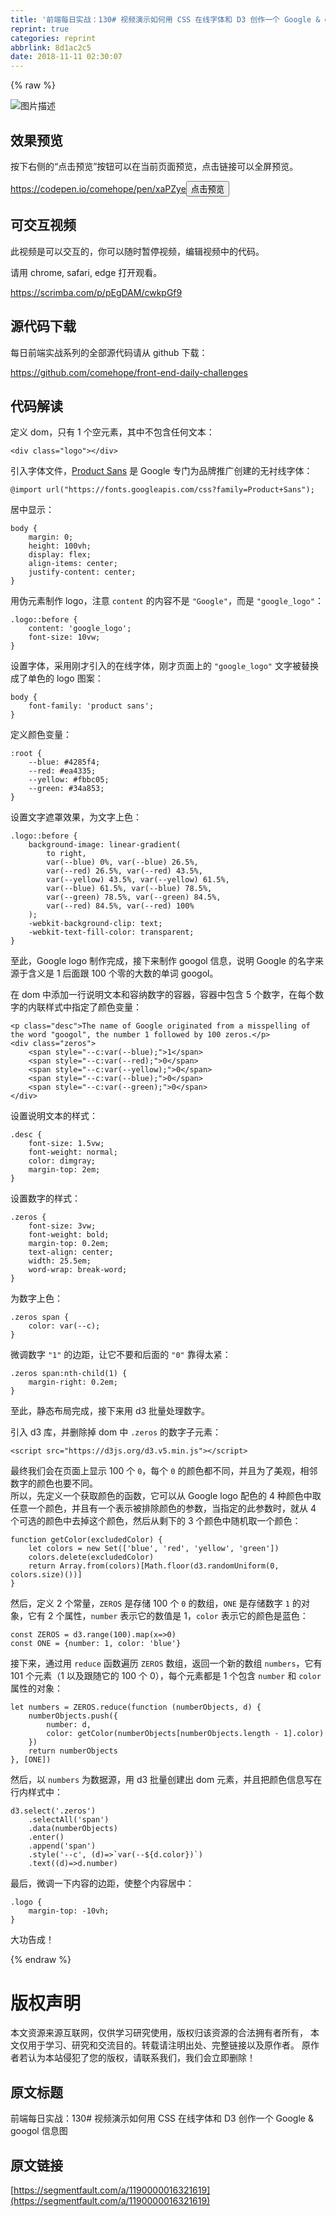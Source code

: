 ```yaml
---
title: '前端每日实战：130# 视频演示如何用 CSS 在线字体和 D3 创作一个 Google & googol 信息图'
reprint: true
categories: reprint
abbrlink: 8d1ac2c5
date: 2018-11-11 02:30:07
---
```


{% raw %}
<p><span class="img-wrap"><img data-src="/img/bVbgD94?w=400&amp;h=300" src="https://static.alili.tech/img/bVbgD94?w=400&amp;h=300" alt="&#x56FE;&#x7247;&#x63CF;&#x8FF0;" title="&#x56FE;&#x7247;&#x63CF;&#x8FF0;" style="cursor:pointer;display:inline"></span></p><h2 id="articleHeader0">&#x6548;&#x679C;&#x9884;&#x89C8;</h2><p>&#x6309;&#x4E0B;&#x53F3;&#x4FA7;&#x7684;&#x201C;&#x70B9;&#x51FB;&#x9884;&#x89C8;&#x201D;&#x6309;&#x94AE;&#x53EF;&#x4EE5;&#x5728;&#x5F53;&#x524D;&#x9875;&#x9762;&#x9884;&#x89C8;&#xFF0C;&#x70B9;&#x51FB;&#x94FE;&#x63A5;&#x53EF;&#x4EE5;&#x5168;&#x5C4F;&#x9884;&#x89C8;&#x3002;</p><p><a href="https://codepen.io/comehope/pen/xaPZye" rel="nofollow noreferrer" target="_blank">https://codepen.io/comehope/pen/xaPZye</a><button class="btn btn-xs btn-default ml10 preview" data-url="comehope/pen/xaPZye" data-typeid="3">&#x70B9;&#x51FB;&#x9884;&#x89C8;</button></p><h2 id="articleHeader1">&#x53EF;&#x4EA4;&#x4E92;&#x89C6;&#x9891;</h2><p>&#x6B64;&#x89C6;&#x9891;&#x662F;&#x53EF;&#x4EE5;&#x4EA4;&#x4E92;&#x7684;&#xFF0C;&#x4F60;&#x53EF;&#x4EE5;&#x968F;&#x65F6;&#x6682;&#x505C;&#x89C6;&#x9891;&#xFF0C;&#x7F16;&#x8F91;&#x89C6;&#x9891;&#x4E2D;&#x7684;&#x4EE3;&#x7801;&#x3002;</p><p>&#x8BF7;&#x7528; chrome, safari, edge &#x6253;&#x5F00;&#x89C2;&#x770B;&#x3002;</p><p><a href="https://scrimba.com/p/pEgDAM/cwkpGf9" rel="nofollow noreferrer" target="_blank">https://scrimba.com/p/pEgDAM/cwkpGf9</a></p><h2 id="articleHeader2">&#x6E90;&#x4EE3;&#x7801;&#x4E0B;&#x8F7D;</h2><p>&#x6BCF;&#x65E5;&#x524D;&#x7AEF;&#x5B9E;&#x6218;&#x7CFB;&#x5217;&#x7684;&#x5168;&#x90E8;&#x6E90;&#x4EE3;&#x7801;&#x8BF7;&#x4ECE; github &#x4E0B;&#x8F7D;&#xFF1A;</p><p><a href="https://github.com/comehope/front-end-daily-challenges" rel="nofollow noreferrer" target="_blank">https://github.com/comehope/front-end-daily-challenges</a></p><h2 id="articleHeader3">&#x4EE3;&#x7801;&#x89E3;&#x8BFB;</h2><p>&#x5B9A;&#x4E49; dom&#xFF0C;&#x53EA;&#x6709; 1 &#x4E2A;&#x7A7A;&#x5143;&#x7D20;&#xFF0C;&#x5176;&#x4E2D;&#x4E0D;&#x5305;&#x542B;&#x4EFB;&#x4F55;&#x6587;&#x672C;&#xFF1A;</p><div class="widget-codetool" style="display:none"><div class="widget-codetool--inner"><span class="selectCode code-tool" data-toggle="tooltip" data-placement="top" title="" data-original-title="&#x5168;&#x9009;"></span> <span type="button" class="copyCode code-tool" data-toggle="tooltip" data-placement="top" data-clipboard-text="&lt;div class=&quot;logo&quot;&gt;&lt;/div&gt;" title="" data-original-title="&#x590D;&#x5236;"></span> <span type="button" class="saveToNote code-tool" data-toggle="tooltip" data-placement="top" title="" data-original-title="&#x653E;&#x8FDB;&#x7B14;&#x8BB0;"></span></div></div><pre class="xml hljs"><code class="html" style="word-break:break-word;white-space:initial"><span class="hljs-tag">&lt;<span class="hljs-name">div</span> <span class="hljs-attr">class</span>=<span class="hljs-string">&quot;logo&quot;</span>&gt;</span><span class="hljs-tag">&lt;/<span class="hljs-name">div</span>&gt;</span></code></pre><p>&#x5F15;&#x5165;&#x5B57;&#x4F53;&#x6587;&#x4EF6;&#xFF0C;<a href="https://en.wikipedia.org/wiki/Product_Sans" rel="nofollow noreferrer" target="_blank">Product Sans</a> &#x662F; Google &#x4E13;&#x95E8;&#x4E3A;&#x54C1;&#x724C;&#x63A8;&#x5E7F;&#x521B;&#x5EFA;&#x7684;&#x65E0;&#x886C;&#x7EBF;&#x5B57;&#x4F53;&#xFF1A;</p><div class="widget-codetool" style="display:none"><div class="widget-codetool--inner"><span class="selectCode code-tool" data-toggle="tooltip" data-placement="top" title="" data-original-title="&#x5168;&#x9009;"></span> <span type="button" class="copyCode code-tool" data-toggle="tooltip" data-placement="top" data-clipboard-text="@import url(&quot;https://fonts.googleapis.com/css?family=Product+Sans&quot;);" title="" data-original-title="&#x590D;&#x5236;"></span> <span type="button" class="saveToNote code-tool" data-toggle="tooltip" data-placement="top" title="" data-original-title="&#x653E;&#x8FDB;&#x7B14;&#x8BB0;"></span></div></div><pre class="css hljs"><code class="css" style="word-break:break-word;white-space:initial">@<span class="hljs-keyword">import</span> url(<span class="hljs-string">&quot;https://fonts.googleapis.com/css?family=Product+Sans&quot;</span>);</code></pre><p>&#x5C45;&#x4E2D;&#x663E;&#x793A;&#xFF1A;</p><div class="widget-codetool" style="display:none"><div class="widget-codetool--inner"><span class="selectCode code-tool" data-toggle="tooltip" data-placement="top" title="" data-original-title="&#x5168;&#x9009;"></span> <span type="button" class="copyCode code-tool" data-toggle="tooltip" data-placement="top" data-clipboard-text="body {
    margin: 0;
    height: 100vh;
    display: flex;
    align-items: center;
    justify-content: center;
}" title="" data-original-title="&#x590D;&#x5236;"></span> <span type="button" class="saveToNote code-tool" data-toggle="tooltip" data-placement="top" title="" data-original-title="&#x653E;&#x8FDB;&#x7B14;&#x8BB0;"></span></div></div><pre class="css hljs"><code class="css"><span class="hljs-selector-tag">body</span> {
    <span class="hljs-attribute">margin</span>: <span class="hljs-number">0</span>;
    <span class="hljs-attribute">height</span>: <span class="hljs-number">100vh</span>;
    <span class="hljs-attribute">display</span>: flex;
    <span class="hljs-attribute">align-items</span>: center;
    <span class="hljs-attribute">justify-content</span>: center;
}</code></pre><p>&#x7528;&#x4F2A;&#x5143;&#x7D20;&#x5236;&#x4F5C; logo&#xFF0C;&#x6CE8;&#x610F; <code>content</code> &#x7684;&#x5185;&#x5BB9;&#x4E0D;&#x662F; <code>&quot;Google&quot;</code>&#xFF0C;&#x800C;&#x662F; <code>&quot;google_logo&quot;</code>&#xFF1A;</p><div class="widget-codetool" style="display:none"><div class="widget-codetool--inner"><span class="selectCode code-tool" data-toggle="tooltip" data-placement="top" title="" data-original-title="&#x5168;&#x9009;"></span> <span type="button" class="copyCode code-tool" data-toggle="tooltip" data-placement="top" data-clipboard-text=".logo::before {
    content: &apos;google_logo&apos;;
    font-size: 10vw;
}
" title="" data-original-title="&#x590D;&#x5236;"></span> <span type="button" class="saveToNote code-tool" data-toggle="tooltip" data-placement="top" title="" data-original-title="&#x653E;&#x8FDB;&#x7B14;&#x8BB0;"></span></div></div><pre class="css hljs"><code class="css"><span class="hljs-selector-class">.logo</span><span class="hljs-selector-pseudo">::before</span> {
    <span class="hljs-attribute">content</span>: <span class="hljs-string">&apos;google_logo&apos;</span>;
    <span class="hljs-attribute">font-size</span>: <span class="hljs-number">10vw</span>;
}
</code></pre><p>&#x8BBE;&#x7F6E;&#x5B57;&#x4F53;&#xFF0C;&#x91C7;&#x7528;&#x521A;&#x624D;&#x5F15;&#x5165;&#x7684;&#x5728;&#x7EBF;&#x5B57;&#x4F53;&#xFF0C;&#x521A;&#x624D;&#x9875;&#x9762;&#x4E0A;&#x7684; <code>&quot;google_logo&quot;</code> &#x6587;&#x5B57;&#x88AB;&#x66FF;&#x6362;&#x6210;&#x4E86;&#x5355;&#x8272;&#x7684; logo &#x56FE;&#x6848;&#xFF1A;</p><div class="widget-codetool" style="display:none"><div class="widget-codetool--inner"><span class="selectCode code-tool" data-toggle="tooltip" data-placement="top" title="" data-original-title="&#x5168;&#x9009;"></span> <span type="button" class="copyCode code-tool" data-toggle="tooltip" data-placement="top" data-clipboard-text="body {
    font-family: &apos;product sans&apos;;
}" title="" data-original-title="&#x590D;&#x5236;"></span> <span type="button" class="saveToNote code-tool" data-toggle="tooltip" data-placement="top" title="" data-original-title="&#x653E;&#x8FDB;&#x7B14;&#x8BB0;"></span></div></div><pre class="css hljs"><code class="css"><span class="hljs-selector-tag">body</span> {
    <span class="hljs-attribute">font-family</span>: <span class="hljs-string">&apos;product sans&apos;</span>;
}</code></pre><p>&#x5B9A;&#x4E49;&#x989C;&#x8272;&#x53D8;&#x91CF;&#xFF1A;</p><div class="widget-codetool" style="display:none"><div class="widget-codetool--inner"><span class="selectCode code-tool" data-toggle="tooltip" data-placement="top" title="" data-original-title="&#x5168;&#x9009;"></span> <span type="button" class="copyCode code-tool" data-toggle="tooltip" data-placement="top" data-clipboard-text=":root {
    --blue: #4285f4;
    --red: #ea4335;
    --yellow: #fbbc05;
    --green: #34a853;
}" title="" data-original-title="&#x590D;&#x5236;"></span> <span type="button" class="saveToNote code-tool" data-toggle="tooltip" data-placement="top" title="" data-original-title="&#x653E;&#x8FDB;&#x7B14;&#x8BB0;"></span></div></div><pre class="css hljs"><code class="css"><span class="hljs-selector-pseudo">:root</span> {
    <span class="hljs-attribute">--blue</span>: <span class="hljs-number">#4285f4</span>;
    <span class="hljs-attribute">--red</span>: <span class="hljs-number">#ea4335</span>;
    <span class="hljs-attribute">--yellow</span>: <span class="hljs-number">#fbbc05</span>;
    <span class="hljs-attribute">--green</span>: <span class="hljs-number">#34a853</span>;
}</code></pre><p>&#x8BBE;&#x7F6E;&#x6587;&#x5B57;&#x906E;&#x7F69;&#x6548;&#x679C;&#xFF0C;&#x4E3A;&#x6587;&#x5B57;&#x4E0A;&#x8272;&#xFF1A;</p><div class="widget-codetool" style="display:none"><div class="widget-codetool--inner"><span class="selectCode code-tool" data-toggle="tooltip" data-placement="top" title="" data-original-title="&#x5168;&#x9009;"></span> <span type="button" class="copyCode code-tool" data-toggle="tooltip" data-placement="top" data-clipboard-text=".logo::before {
    background-image: linear-gradient(
        to right,
        var(--blue) 0%, var(--blue) 26.5%, 
        var(--red) 26.5%, var(--red) 43.5%, 
        var(--yellow) 43.5%, var(--yellow) 61.5%,
        var(--blue) 61.5%, var(--blue) 78.5%, 
        var(--green) 78.5%, var(--green) 84.5%, 
        var(--red) 84.5%, var(--red) 100%
    );
    -webkit-background-clip: text;
    -webkit-text-fill-color: transparent;
}" title="" data-original-title="&#x590D;&#x5236;"></span> <span type="button" class="saveToNote code-tool" data-toggle="tooltip" data-placement="top" title="" data-original-title="&#x653E;&#x8FDB;&#x7B14;&#x8BB0;"></span></div></div><pre class="css hljs"><code class="css"><span class="hljs-selector-class">.logo</span><span class="hljs-selector-pseudo">::before</span> {
    <span class="hljs-attribute">background-image</span>: <span class="hljs-built_in">linear-gradient</span>(
        to right,
        var(--blue) <span class="hljs-number">0%</span>, <span class="hljs-built_in">var</span>(--blue) <span class="hljs-number">26.5%</span>, 
        <span class="hljs-built_in">var</span>(--red) <span class="hljs-number">26.5%</span>, <span class="hljs-built_in">var</span>(--red) <span class="hljs-number">43.5%</span>, 
        <span class="hljs-built_in">var</span>(--yellow) <span class="hljs-number">43.5%</span>, <span class="hljs-built_in">var</span>(--yellow) <span class="hljs-number">61.5%</span>,
        <span class="hljs-built_in">var</span>(--blue) <span class="hljs-number">61.5%</span>, <span class="hljs-built_in">var</span>(--blue) <span class="hljs-number">78.5%</span>, 
        <span class="hljs-built_in">var</span>(--green) <span class="hljs-number">78.5%</span>, <span class="hljs-built_in">var</span>(--green) <span class="hljs-number">84.5%</span>, 
        <span class="hljs-built_in">var</span>(--red) <span class="hljs-number">84.5%</span>, <span class="hljs-built_in">var</span>(--red) <span class="hljs-number">100%</span>
    );
    <span class="hljs-attribute">-webkit-background-clip</span>: text;
    <span class="hljs-attribute">-webkit-text-fill-color</span>: transparent;
}</code></pre><p>&#x81F3;&#x6B64;&#xFF0C;Google logo &#x5236;&#x4F5C;&#x5B8C;&#x6210;&#xFF0C;&#x63A5;&#x4E0B;&#x6765;&#x5236;&#x4F5C; googol &#x4FE1;&#x606F;&#xFF0C;&#x8BF4;&#x660E; Google &#x7684;&#x540D;&#x5B57;&#x6765;&#x6E90;&#x4E8E;&#x542B;&#x4E49;&#x662F; 1 &#x540E;&#x9762;&#x8DDF; 100 &#x4E2A;&#x96F6;&#x7684;&#x5927;&#x6570;&#x7684;&#x5355;&#x8BCD; googol&#x3002;</p><p>&#x5728; dom &#x4E2D;&#x6DFB;&#x52A0;&#x4E00;&#x884C;&#x8BF4;&#x660E;&#x6587;&#x672C;&#x548C;&#x5BB9;&#x7EB3;&#x6570;&#x5B57;&#x7684;&#x5BB9;&#x5668;&#xFF0C;&#x5BB9;&#x5668;&#x4E2D;&#x5305;&#x542B; 5 &#x4E2A;&#x6570;&#x5B57;&#xFF0C;&#x5728;&#x6BCF;&#x4E2A;&#x6570;&#x5B57;&#x7684;&#x5185;&#x8054;&#x6837;&#x5F0F;&#x4E2D;&#x6307;&#x5B9A;&#x4E86;&#x989C;&#x8272;&#x53D8;&#x91CF;&#xFF1A;</p><div class="widget-codetool" style="display:none"><div class="widget-codetool--inner"><span class="selectCode code-tool" data-toggle="tooltip" data-placement="top" title="" data-original-title="&#x5168;&#x9009;"></span> <span type="button" class="copyCode code-tool" data-toggle="tooltip" data-placement="top" data-clipboard-text="&lt;p class=&quot;desc&quot;&gt;The name of Google originated from a misspelling of the word &quot;googol&quot;, the number 1 followed by 100 zeros.&lt;/p&gt; 
&lt;div class=&quot;zeros&quot;&gt;
    &lt;span style=&quot;--c:var(--blue);&quot;&gt;1&lt;/span&gt;
    &lt;span style=&quot;--c:var(--red);&quot;&gt;0&lt;/span&gt;
    &lt;span style=&quot;--c:var(--yellow);&quot;&gt;0&lt;/span&gt;
    &lt;span style=&quot;--c:var(--blue);&quot;&gt;0&lt;/span&gt;
    &lt;span style=&quot;--c:var(--green);&quot;&gt;0&lt;/span&gt;
&lt;/div&gt;" title="" data-original-title="&#x590D;&#x5236;"></span> <span type="button" class="saveToNote code-tool" data-toggle="tooltip" data-placement="top" title="" data-original-title="&#x653E;&#x8FDB;&#x7B14;&#x8BB0;"></span></div></div><pre class="xml hljs"><code class="html"><span class="hljs-tag">&lt;<span class="hljs-name">p</span> <span class="hljs-attr">class</span>=<span class="hljs-string">&quot;desc&quot;</span>&gt;</span>The name of Google originated from a misspelling of the word &quot;googol&quot;, the number 1 followed by 100 zeros.<span class="hljs-tag">&lt;/<span class="hljs-name">p</span>&gt;</span> 
<span class="hljs-tag">&lt;<span class="hljs-name">div</span> <span class="hljs-attr">class</span>=<span class="hljs-string">&quot;zeros&quot;</span>&gt;</span>
    <span class="hljs-tag">&lt;<span class="hljs-name">span</span> <span class="hljs-attr">style</span>=<span class="hljs-string">&quot;--c:var(--blue);&quot;</span>&gt;</span>1<span class="hljs-tag">&lt;/<span class="hljs-name">span</span>&gt;</span>
    <span class="hljs-tag">&lt;<span class="hljs-name">span</span> <span class="hljs-attr">style</span>=<span class="hljs-string">&quot;--c:var(--red);&quot;</span>&gt;</span>0<span class="hljs-tag">&lt;/<span class="hljs-name">span</span>&gt;</span>
    <span class="hljs-tag">&lt;<span class="hljs-name">span</span> <span class="hljs-attr">style</span>=<span class="hljs-string">&quot;--c:var(--yellow);&quot;</span>&gt;</span>0<span class="hljs-tag">&lt;/<span class="hljs-name">span</span>&gt;</span>
    <span class="hljs-tag">&lt;<span class="hljs-name">span</span> <span class="hljs-attr">style</span>=<span class="hljs-string">&quot;--c:var(--blue);&quot;</span>&gt;</span>0<span class="hljs-tag">&lt;/<span class="hljs-name">span</span>&gt;</span>
    <span class="hljs-tag">&lt;<span class="hljs-name">span</span> <span class="hljs-attr">style</span>=<span class="hljs-string">&quot;--c:var(--green);&quot;</span>&gt;</span>0<span class="hljs-tag">&lt;/<span class="hljs-name">span</span>&gt;</span>
<span class="hljs-tag">&lt;/<span class="hljs-name">div</span>&gt;</span></code></pre><p>&#x8BBE;&#x7F6E;&#x8BF4;&#x660E;&#x6587;&#x672C;&#x7684;&#x6837;&#x5F0F;&#xFF1A;</p><div class="widget-codetool" style="display:none"><div class="widget-codetool--inner"><span class="selectCode code-tool" data-toggle="tooltip" data-placement="top" title="" data-original-title="&#x5168;&#x9009;"></span> <span type="button" class="copyCode code-tool" data-toggle="tooltip" data-placement="top" data-clipboard-text=".desc {
    font-size: 1.5vw;
    font-weight: normal;
    color: dimgray;
    margin-top: 2em;
}" title="" data-original-title="&#x590D;&#x5236;"></span> <span type="button" class="saveToNote code-tool" data-toggle="tooltip" data-placement="top" title="" data-original-title="&#x653E;&#x8FDB;&#x7B14;&#x8BB0;"></span></div></div><pre class="css hljs"><code class="css"><span class="hljs-selector-class">.desc</span> {
    <span class="hljs-attribute">font-size</span>: <span class="hljs-number">1.5vw</span>;
    <span class="hljs-attribute">font-weight</span>: normal;
    <span class="hljs-attribute">color</span>: dimgray;
    <span class="hljs-attribute">margin-top</span>: <span class="hljs-number">2em</span>;
}</code></pre><p>&#x8BBE;&#x7F6E;&#x6570;&#x5B57;&#x7684;&#x6837;&#x5F0F;&#xFF1A;</p><div class="widget-codetool" style="display:none"><div class="widget-codetool--inner"><span class="selectCode code-tool" data-toggle="tooltip" data-placement="top" title="" data-original-title="&#x5168;&#x9009;"></span> <span type="button" class="copyCode code-tool" data-toggle="tooltip" data-placement="top" data-clipboard-text=".zeros {
    font-size: 3vw;
    font-weight: bold;
    margin-top: 0.2em;
    text-align: center;
    width: 25.5em;
    word-wrap: break-word;
}" title="" data-original-title="&#x590D;&#x5236;"></span> <span type="button" class="saveToNote code-tool" data-toggle="tooltip" data-placement="top" title="" data-original-title="&#x653E;&#x8FDB;&#x7B14;&#x8BB0;"></span></div></div><pre class="css hljs"><code class="css"><span class="hljs-selector-class">.zeros</span> {
    <span class="hljs-attribute">font-size</span>: <span class="hljs-number">3vw</span>;
    <span class="hljs-attribute">font-weight</span>: bold;
    <span class="hljs-attribute">margin-top</span>: <span class="hljs-number">0.2em</span>;
    <span class="hljs-attribute">text-align</span>: center;
    <span class="hljs-attribute">width</span>: <span class="hljs-number">25.5em</span>;
    <span class="hljs-attribute">word-wrap</span>: break-word;
}</code></pre><p>&#x4E3A;&#x6570;&#x5B57;&#x4E0A;&#x8272;&#xFF1A;</p><div class="widget-codetool" style="display:none"><div class="widget-codetool--inner"><span class="selectCode code-tool" data-toggle="tooltip" data-placement="top" title="" data-original-title="&#x5168;&#x9009;"></span> <span type="button" class="copyCode code-tool" data-toggle="tooltip" data-placement="top" data-clipboard-text=".zeros span {
    color: var(--c);
}" title="" data-original-title="&#x590D;&#x5236;"></span> <span type="button" class="saveToNote code-tool" data-toggle="tooltip" data-placement="top" title="" data-original-title="&#x653E;&#x8FDB;&#x7B14;&#x8BB0;"></span></div></div><pre class="css hljs"><code class="css"><span class="hljs-selector-class">.zeros</span> <span class="hljs-selector-tag">span</span> {
    <span class="hljs-attribute">color</span>: <span class="hljs-built_in">var</span>(--c);
}</code></pre><p>&#x5FAE;&#x8C03;&#x6570;&#x5B57; <code>&quot;1&quot;</code> &#x7684;&#x8FB9;&#x8DDD;&#xFF0C;&#x8BA9;&#x5B83;&#x4E0D;&#x8981;&#x548C;&#x540E;&#x9762;&#x7684; <code>&quot;0&quot;</code> &#x9760;&#x5F97;&#x592A;&#x7D27;&#xFF1A;</p><div class="widget-codetool" style="display:none"><div class="widget-codetool--inner"><span class="selectCode code-tool" data-toggle="tooltip" data-placement="top" title="" data-original-title="&#x5168;&#x9009;"></span> <span type="button" class="copyCode code-tool" data-toggle="tooltip" data-placement="top" data-clipboard-text=".zeros span:nth-child(1) {
    margin-right: 0.2em;
}" title="" data-original-title="&#x590D;&#x5236;"></span> <span type="button" class="saveToNote code-tool" data-toggle="tooltip" data-placement="top" title="" data-original-title="&#x653E;&#x8FDB;&#x7B14;&#x8BB0;"></span></div></div><pre class="css hljs"><code class="css"><span class="hljs-selector-class">.zeros</span> <span class="hljs-selector-tag">span</span><span class="hljs-selector-pseudo">:nth-child(1)</span> {
    <span class="hljs-attribute">margin-right</span>: <span class="hljs-number">0.2em</span>;
}</code></pre><p>&#x81F3;&#x6B64;&#xFF0C;&#x9759;&#x6001;&#x5E03;&#x5C40;&#x5B8C;&#x6210;&#xFF0C;&#x63A5;&#x4E0B;&#x6765;&#x7528; d3 &#x6279;&#x91CF;&#x5904;&#x7406;&#x6570;&#x5B57;&#x3002;</p><p>&#x5F15;&#x5165; d3 &#x5E93;&#xFF0C;&#x5E76;&#x5220;&#x9664;&#x6389; dom &#x4E2D; <code>.zeros</code> &#x7684;&#x6570;&#x5B57;&#x5B50;&#x5143;&#x7D20;&#xFF1A;</p><div class="widget-codetool" style="display:none"><div class="widget-codetool--inner"><span class="selectCode code-tool" data-toggle="tooltip" data-placement="top" title="" data-original-title="&#x5168;&#x9009;"></span> <span type="button" class="copyCode code-tool" data-toggle="tooltip" data-placement="top" data-clipboard-text="&lt;script src=&quot;https://d3js.org/d3.v5.min.js&quot;&gt;&lt;/script&gt;" title="" data-original-title="&#x590D;&#x5236;"></span> <span type="button" class="saveToNote code-tool" data-toggle="tooltip" data-placement="top" title="" data-original-title="&#x653E;&#x8FDB;&#x7B14;&#x8BB0;"></span></div></div><pre class="xml hljs"><code class="html" style="word-break:break-word;white-space:initial"><span class="hljs-tag">&lt;<span class="hljs-name">script</span> <span class="hljs-attr">src</span>=<span class="hljs-string">&quot;https://d3js.org/d3.v5.min.js&quot;</span>&gt;</span><span class="undefined"></span><span class="hljs-tag">&lt;/<span class="hljs-name">script</span>&gt;</span></code></pre><p>&#x6700;&#x7EC8;&#x6211;&#x4EEC;&#x4F1A;&#x5728;&#x9875;&#x9762;&#x4E0A;&#x663E;&#x793A; 100 &#x4E2A; <code>0</code>&#xFF0C;&#x6BCF;&#x4E2A; <code>0</code> &#x7684;&#x989C;&#x8272;&#x90FD;&#x4E0D;&#x540C;&#xFF0C;&#x5E76;&#x4E14;&#x4E3A;&#x4E86;&#x7F8E;&#x89C2;&#xFF0C;&#x76F8;&#x90BB;&#x6570;&#x5B57;&#x7684;&#x989C;&#x8272;&#x4E5F;&#x8981;&#x4E0D;&#x540C;&#x3002;<br>&#x6240;&#x4EE5;&#xFF0C;&#x5148;&#x5B9A;&#x4E49;&#x4E00;&#x4E2A;&#x83B7;&#x53D6;&#x989C;&#x8272;&#x7684;&#x51FD;&#x6570;&#xFF0C;&#x5B83;&#x53EF;&#x4EE5;&#x4ECE; Google logo &#x914D;&#x8272;&#x7684; 4 &#x79CD;&#x989C;&#x8272;&#x4E2D;&#x53D6;&#x4EFB;&#x610F;&#x4E00;&#x4E2A;&#x989C;&#x8272;&#xFF0C;&#x5E76;&#x4E14;&#x6709;&#x4E00;&#x4E2A;&#x8868;&#x793A;&#x88AB;&#x6392;&#x9664;&#x989C;&#x8272;&#x7684;&#x53C2;&#x6570;&#xFF0C;&#x5F53;&#x6307;&#x5B9A;&#x7684;&#x6B64;&#x53C2;&#x6570;&#x65F6;&#xFF0C;&#x5C31;&#x4ECE; 4 &#x4E2A;&#x53EF;&#x9009;&#x7684;&#x989C;&#x8272;&#x4E2D;&#x53BB;&#x6389;&#x8FD9;&#x4E2A;&#x989C;&#x8272;&#xFF0C;&#x7136;&#x540E;&#x4ECE;&#x5269;&#x4E0B;&#x7684; 3 &#x4E2A;&#x989C;&#x8272;&#x4E2D;&#x968F;&#x673A;&#x53D6;&#x4E00;&#x4E2A;&#x989C;&#x8272;&#xFF1A;</p><div class="widget-codetool" style="display:none"><div class="widget-codetool--inner"><span class="selectCode code-tool" data-toggle="tooltip" data-placement="top" title="" data-original-title="&#x5168;&#x9009;"></span> <span type="button" class="copyCode code-tool" data-toggle="tooltip" data-placement="top" data-clipboard-text="function getColor(excludedColor) {
    let colors = new Set([&apos;blue&apos;, &apos;red&apos;, &apos;yellow&apos;, &apos;green&apos;])
    colors.delete(excludedColor)
    return Array.from(colors)[Math.floor(d3.randomUniform(0, colors.size)())]
}" title="" data-original-title="&#x590D;&#x5236;"></span> <span type="button" class="saveToNote code-tool" data-toggle="tooltip" data-placement="top" title="" data-original-title="&#x653E;&#x8FDB;&#x7B14;&#x8BB0;"></span></div></div><pre class="javascript hljs"><code class="javascript"><span class="hljs-function"><span class="hljs-keyword">function</span> <span class="hljs-title">getColor</span>(<span class="hljs-params">excludedColor</span>) </span>{
    <span class="hljs-keyword">let</span> colors = <span class="hljs-keyword">new</span> <span class="hljs-built_in">Set</span>([<span class="hljs-string">&apos;blue&apos;</span>, <span class="hljs-string">&apos;red&apos;</span>, <span class="hljs-string">&apos;yellow&apos;</span>, <span class="hljs-string">&apos;green&apos;</span>])
    colors.delete(excludedColor)
    <span class="hljs-keyword">return</span> <span class="hljs-built_in">Array</span>.from(colors)[<span class="hljs-built_in">Math</span>.floor(d3.randomUniform(<span class="hljs-number">0</span>, colors.size)())]
}</code></pre><p>&#x7136;&#x540E;&#xFF0C;&#x5B9A;&#x4E49; 2 &#x4E2A;&#x5E38;&#x91CF;&#xFF0C;<code>ZEROS</code> &#x662F;&#x5B58;&#x50A8; 100 &#x4E2A; <code>0</code> &#x7684;&#x6570;&#x7EC4;&#xFF0C;<code>ONE</code> &#x662F;&#x5B58;&#x50A8;&#x6570;&#x5B57; <code>1</code> &#x7684;&#x5BF9;&#x8C61;&#xFF0C;&#x5B83;&#x6709; 2 &#x4E2A;&#x5C5E;&#x6027;&#xFF0C;<code>number</code> &#x8868;&#x793A;&#x5B83;&#x7684;&#x6570;&#x503C;&#x662F; 1&#xFF0C;<code>color</code> &#x8868;&#x793A;&#x5B83;&#x7684;&#x989C;&#x8272;&#x662F;&#x84DD;&#x8272;&#xFF1A;</p><div class="widget-codetool" style="display:none"><div class="widget-codetool--inner"><span class="selectCode code-tool" data-toggle="tooltip" data-placement="top" title="" data-original-title="&#x5168;&#x9009;"></span> <span type="button" class="copyCode code-tool" data-toggle="tooltip" data-placement="top" data-clipboard-text="const ZEROS = d3.range(100).map(x=&gt;0)
const ONE = {number: 1, color: &apos;blue&apos;}" title="" data-original-title="&#x590D;&#x5236;"></span> <span type="button" class="saveToNote code-tool" data-toggle="tooltip" data-placement="top" title="" data-original-title="&#x653E;&#x8FDB;&#x7B14;&#x8BB0;"></span></div></div><pre class="javascript hljs"><code class="javascript"><span class="hljs-keyword">const</span> ZEROS = d3.range(<span class="hljs-number">100</span>).map(<span class="hljs-function"><span class="hljs-params">x</span>=&gt;</span><span class="hljs-number">0</span>)
<span class="hljs-keyword">const</span> ONE = {<span class="hljs-attr">number</span>: <span class="hljs-number">1</span>, <span class="hljs-attr">color</span>: <span class="hljs-string">&apos;blue&apos;</span>}</code></pre><p>&#x63A5;&#x4E0B;&#x6765;&#xFF0C;&#x901A;&#x8FC7;&#x7528; <code>reduce</code> &#x51FD;&#x6570;&#x904D;&#x5386; <code>ZEROS</code> &#x6570;&#x7EC4;&#xFF0C;&#x8FD4;&#x56DE;&#x4E00;&#x4E2A;&#x65B0;&#x7684;&#x6570;&#x7EC4; <code>numbers</code>&#xFF0C;&#x5B83;&#x6709; 101 &#x4E2A;&#x5143;&#x7D20;&#xFF08;1 &#x4EE5;&#x53CA;&#x8DDF;&#x968F;&#x5B83;&#x7684; 100 &#x4E2A; 0&#xFF09;&#xFF0C;&#x6BCF;&#x4E2A;&#x5143;&#x7D20;&#x90FD;&#x662F; 1 &#x4E2A;&#x5305;&#x542B; <code>number</code> &#x548C; <code>color</code> &#x5C5E;&#x6027;&#x7684;&#x5BF9;&#x8C61;&#xFF1A;</p><div class="widget-codetool" style="display:none"><div class="widget-codetool--inner"><span class="selectCode code-tool" data-toggle="tooltip" data-placement="top" title="" data-original-title="&#x5168;&#x9009;"></span> <span type="button" class="copyCode code-tool" data-toggle="tooltip" data-placement="top" data-clipboard-text="let numbers = ZEROS.reduce(function (numberObjects, d) {
    numberObjects.push({
        number: d,
        color: getColor(numberObjects[numberObjects.length - 1].color)
    })
    return numberObjects
}, [ONE])" title="" data-original-title="&#x590D;&#x5236;"></span> <span type="button" class="saveToNote code-tool" data-toggle="tooltip" data-placement="top" title="" data-original-title="&#x653E;&#x8FDB;&#x7B14;&#x8BB0;"></span></div></div><pre class="javascript hljs"><code class="javascript"><span class="hljs-keyword">let</span> numbers = ZEROS.reduce(<span class="hljs-function"><span class="hljs-keyword">function</span> (<span class="hljs-params">numberObjects, d</span>) </span>{
    numberObjects.push({
        <span class="hljs-attr">number</span>: d,
        <span class="hljs-attr">color</span>: getColor(numberObjects[numberObjects.length - <span class="hljs-number">1</span>].color)
    })
    <span class="hljs-keyword">return</span> numberObjects
}, [ONE])</code></pre><p>&#x7136;&#x540E;&#xFF0C;&#x4EE5; <code>numbers</code> &#x4E3A;&#x6570;&#x636E;&#x6E90;&#xFF0C;&#x7528; d3 &#x6279;&#x91CF;&#x521B;&#x5EFA;&#x51FA; dom &#x5143;&#x7D20;&#xFF0C;&#x5E76;&#x4E14;&#x628A;&#x989C;&#x8272;&#x4FE1;&#x606F;&#x5199;&#x5728;&#x884C;&#x5185;&#x6837;&#x5F0F;&#x4E2D;&#xFF1A;</p><div class="widget-codetool" style="display:none"><div class="widget-codetool--inner"><span class="selectCode code-tool" data-toggle="tooltip" data-placement="top" title="" data-original-title="&#x5168;&#x9009;"></span> <span type="button" class="copyCode code-tool" data-toggle="tooltip" data-placement="top" data-clipboard-text="d3.select(&apos;.zeros&apos;)
    .selectAll(&apos;span&apos;)
    .data(numberObjects)
    .enter()
    .append(&apos;span&apos;)
    .style(&apos;--c&apos;, (d)=&gt;`var(--${d.color})`)
    .text((d)=&gt;d.number)" title="" data-original-title="&#x590D;&#x5236;"></span> <span type="button" class="saveToNote code-tool" data-toggle="tooltip" data-placement="top" title="" data-original-title="&#x653E;&#x8FDB;&#x7B14;&#x8BB0;"></span></div></div><pre class="javascript hljs"><code class="javascript">d3.select(<span class="hljs-string">&apos;.zeros&apos;</span>)
    .selectAll(<span class="hljs-string">&apos;span&apos;</span>)
    .data(numberObjects)
    .enter()
    .append(<span class="hljs-string">&apos;span&apos;</span>)
    .style(<span class="hljs-string">&apos;--c&apos;</span>, (d)=&gt;<span class="hljs-string">`var(--<span class="hljs-subst">${d.color}</span>)`</span>)
    .text(<span class="hljs-function">(<span class="hljs-params">d</span>)=&gt;</span>d.number)</code></pre><p>&#x6700;&#x540E;&#xFF0C;&#x5FAE;&#x8C03;&#x4E00;&#x4E0B;&#x5185;&#x5BB9;&#x7684;&#x8FB9;&#x8DDD;&#xFF0C;&#x4F7F;&#x6574;&#x4E2A;&#x5185;&#x5BB9;&#x5C45;&#x4E2D;&#xFF1A;</p><div class="widget-codetool" style="display:none"><div class="widget-codetool--inner"><span class="selectCode code-tool" data-toggle="tooltip" data-placement="top" title="" data-original-title="&#x5168;&#x9009;"></span> <span type="button" class="copyCode code-tool" data-toggle="tooltip" data-placement="top" data-clipboard-text=".logo {
    margin-top: -10vh;
}" title="" data-original-title="&#x590D;&#x5236;"></span> <span type="button" class="saveToNote code-tool" data-toggle="tooltip" data-placement="top" title="" data-original-title="&#x653E;&#x8FDB;&#x7B14;&#x8BB0;"></span></div></div><pre class="css hljs"><code class="css"><span class="hljs-selector-class">.logo</span> {
    <span class="hljs-attribute">margin-top</span>: -<span class="hljs-number">10vh</span>;
}</code></pre><p>&#x5927;&#x529F;&#x544A;&#x6210;&#xFF01;</p>
{% endraw %}

# 版权声明
本文资源来源互联网，仅供学习研究使用，版权归该资源的合法拥有者所有，
本文仅用于学习、研究和交流目的。转载请注明出处、完整链接以及原作者。
原作者若认为本站侵犯了您的版权，请联系我们，我们会立即删除！

## 原文标题
前端每日实战：130# 视频演示如何用 CSS 在线字体和 D3 创作一个 Google & googol 信息图

## 原文链接
[https://segmentfault.com/a/1190000016321619](https://segmentfault.com/a/1190000016321619)

